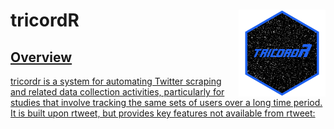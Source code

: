 # tricordR <a href='https://www.willschulz.com'><img src='man/figures/logo.png' align="right" height="139" />

## Overview
tricordr is a system for automating Twitter scraping and related data collection activities, particularly for studies that involve tracking the same sets of users over a long time period.  It is built upon rtweet, but provides key features not available from rtweet:
  
